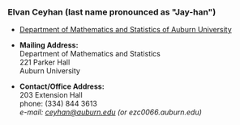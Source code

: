 ### Elvan Ceyhan (last name pronounced as "Jay-han")

-  [Department of Mathematics and Statistics of Auburn University](http://www.auburn.edu/academic/cosam/departments/math/)  

-   __Mailing Address:__  
    Department of Mathematics and Statistics  
    221 Parker Hall  
    Auburn University

-   __Contact/Office Address:__  
    203 Extension Hall   
    phone: (334) 844 3613   
   <em>e-mail: ceyhan@auburn.edu (or ezc0066.auburn.edu)</em>